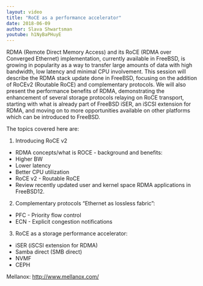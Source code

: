 ```yaml
---
layout: video
title: "RoCE as a performance accelerator"
date: 2018-06-09
author: Slava Shwartsman
youtube: h1NyBaPHuyE
---
```

RDMA (Remote Direct Memory Access) and its RoCE (RDMA over Converged Ethernet) implementation, currently available in FreeBSD, is growing in popularity as a way to transfer large amounts of data with high bandwidth, low latency and minimal CPU involvement. This session will describe the RDMA stack update done in FreeBSD, focusing on the addition of RoCEv2 (Routable RoCE) and complementary protocols. We will also present the performance benefits of RDMA, demonstrating the enhancement of several storage protocols relaying on RoCE transport, starting with what is already part of FreeBSD  iSER, an iSCSI extension for RDMA, and moving on to more opportunities available on other platforms which can be introduced to FreeBSD.

The topics covered here are:

1. Introducing RoCE v2
 * RDMA concepts/what is ROCE - background and benefits:
 * Higher BW
 * Lower latency
 * Better CPU utilization
 * RoCE v2 - Routable RoCE
 * Review recently updated user and kernel space RDMA applications in FreeBSD12.

2. Complementary protocols  “Ethernet as lossless fabric”:
  * PFC - Priority flow control
  * ECN - Explicit congestion notifications

3. RoCE as a storage performance accelerator:
 * iSER (iSCSI extension for RDMA)
 * Samba direct (SMB direct)
 * NVMF
 * CEPH

Mellanox: http://www.mellanox.com/